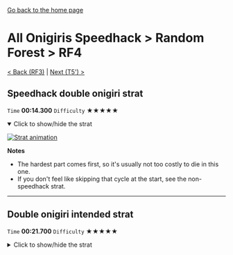 [Go back to the home page](https://github.com/Doublevil/scbspeedrun)

# All Onigiris Speedhack > Random Forest > RF4

[< Back (RF3)](https://github.com/Doublevil/scbspeedrun/blob/main/levels/arb_sh/RF/RF3.md) | [Next (T5') >](https://github.com/Doublevil/scbspeedrun/blob/main/levels/arb_sh/T/T5'.md)

## Speedhack double onigiri strat

`Time` **00:14.300** `Difficulty` ★★★★★
<details open>
  <summary>Click to show/hide the strat</summary>

  [![Strat animation](https://github.com/Doublevil/scbspeedrun/blob/main/media/levels/RF/RF4_S_DoubleOnigiri.webp)](https://github.com/Doublevil/scbspeedrun/blob/main/media/levels/RF/RF4_S_DoubleOnigiri.mp4?raw=true)

  **Notes**
  - The hardest part comes first, so it's usually not too costly to die in this one.
  - If you don't feel like skipping that cycle at the start, see the non-speedhack strat.
</details>

---
## Double onigiri intended strat

`Time` **00:21.700** `Difficulty` ★★★★★
<details>
  <summary>Click to show/hide the strat</summary>

  [![Strat animation](https://github.com/Doublevil/scbspeedrun/blob/main/media/levels/RF/RF4_AllOnigiriStrat.webp)](https://github.com/Doublevil/scbspeedrun/blob/main/media/levels/RF/RF4_AllOnigiriStrat.mp4?raw=true)

  **Notes**
  - One of the hardest intended onigiri strats.
</details>
